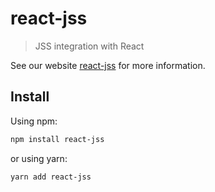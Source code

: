 # react-jss

> JSS integration with React

See our website [react-jss](https://cssinjs.org/react-jss?v=v10.0.0-alpha.9) for more information.

## Install

Using npm:

```sh
npm install react-jss
```

or using yarn:

```sh
yarn add react-jss
```
